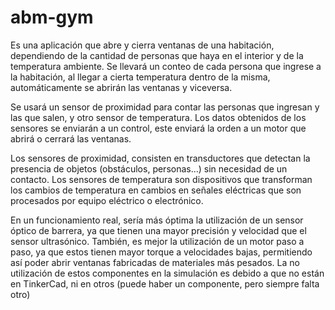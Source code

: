 # abm-gym
Es una aplicación que abre y cierra ventanas de una habitación, dependiendo de la cantidad de personas que haya en el interior y de la temperatura ambiente. 
Se llevará un conteo de cada persona que ingrese a la habitación, al llegar a cierta temperatura dentro de la misma, automáticamente se abrirán las ventanas y viceversa.  

Se usará un sensor de proximidad para contar las personas que ingresan y las que salen, y otro sensor de temperatura. Los datos obtenidos de los sensores se enviarán a un control, este enviará la orden a un motor que abrirá o cerrará las ventanas.

Los sensores de proximidad, consisten en transductores que detectan la presencia de objetos (obstáculos, personas…) sin necesidad de un contacto.
Los sensores de temperatura son dispositivos que transforman los cambios de temperatura en cambios en señales eléctricas que son procesados por equipo eléctrico o electrónico.

En un funcionamiento real, sería más óptima la utilización de un sensor óptico de barrera, ya que tienen una mayor precisión y velocidad que el sensor ultrasónico.
También, es mejor la utilización de un motor paso a paso, ya que estos tienen mayor torque a velocidades bajas, permitiendo así poder abrir ventanas fabricadas de materiales más pesados.
La no utilización de estos componentes en la simulación es debido a que no están en TinkerCad, ni en otros (puede haber un componente, pero siempre falta otro)
